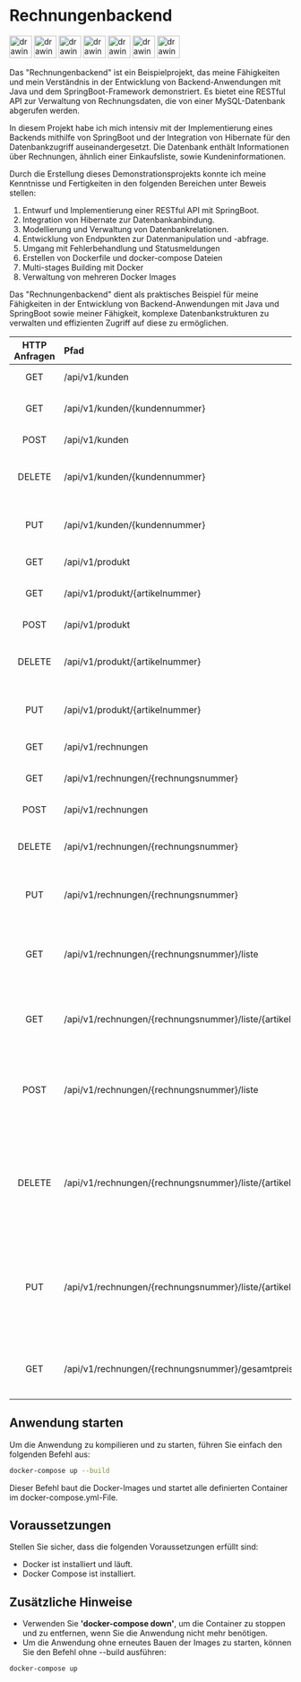 # Rechnungenbackend

<img src="https://user-images.githubusercontent.com/25181517/117201156-9a724800-adec-11eb-9a9d-3cd0f67da4bc.png" alt="drawing" width="40"/> <img src="https://user-images.githubusercontent.com/25181517/117207242-07d5a700-adf4-11eb-975e-be04e62b984b.png" alt="drawing" width="40"/> <img src="https://user-images.githubusercontent.com/25181517/183891303-41f257f8-6b3d-487c-aa56-c497b880d0fb.png" alt="drawing" width="40"/> <img src="https://user-images.githubusercontent.com/25181517/117207493-49665200-adf4-11eb-808e-a9c0fcc2a0a0.png" alt="drawing" width="40"/> <img src="https://user-images.githubusercontent.com/25181517/183896128-ec99105a-ec1a-4d85-b08b-1aa1620b2046.png" alt="drawing" width="40"/> <img src="https://user-images.githubusercontent.com/25181517/192108890-200809d1-439c-4e23-90d3-b090cf9a4eea.png" alt="drawing" width="40"/> <img src="https://user-images.githubusercontent.com/25181517/117207330-263ba280-adf4-11eb-9b97-0ac5b40bc3be.png" alt="drawing" width="40"/>

Das "Rechnungenbackend" ist ein Beispielprojekt, das meine Fähigkeiten und mein Verständnis in der Entwicklung von Backend-Anwendungen mit Java und dem SpringBoot-Framework demonstriert. Es bietet eine RESTful API zur Verwaltung von Rechnungsdaten, die von einer MySQL-Datenbank abgerufen werden.

In diesem Projekt habe ich mich intensiv mit der Implementierung eines Backends mithilfe von SpringBoot und der Integration von Hibernate für den Datenbankzugriff auseinandergesetzt. Die Datenbank enthält Informationen über Rechnungen, ähnlich einer Einkaufsliste, sowie Kundeninformationen.

Durch die Erstellung dieses Demonstrationsprojekts konnte ich meine Kenntnisse und Fertigkeiten in den folgenden Bereichen unter Beweis stellen:

1. Entwurf und Implementierung einer RESTful API mit SpringBoot.
2. Integration von Hibernate zur Datenbankanbindung.
3. Modellierung und Verwaltung von Datenbankrelationen.
4. Entwicklung von Endpunkten zur Datenmanipulation und -abfrage.
5. Umgang mit Fehlerbehandlung und Statusmeldungen
6. Erstellen von Dockerfile und docker-compose Dateien
7. Multi-stages Building mit Docker
8. Verwaltung von mehreren Docker Images 

Das "Rechnungenbackend" dient als praktisches Beispiel für meine Fähigkeiten in der Entwicklung von Backend-Anwendungen mit Java und SpringBoot sowie meiner Fähigkeit, komplexe Datenbankstrukturen zu verwalten und effizienten Zugriff auf diese zu ermöglichen.

| HTTP Anfragen | Pfad                                                       | Beschreibung                                                                                                            |
|:-------------:|:-----------------------------------------------------------|:------------------------------------------------------------------------------------------------------------------------|
|      GET      | /api/v1/kunden                                             | Liste von allen Kunden                                                                                                  |
|      GET      | /api/v1/kunden/{kundennummer}                              | Kunden mit der Kundennummer kundennummer                                                                                |
|     POST      | /api/v1/kunden                                             | füge neuen Kunden hinzu                                                                                                 |
|    DELETE     | /api/v1/kunden/{kundennummer}                              | lösche den Kunden mit der Kundennummer kundennummer                                                                     |
|      PUT      | /api/v1/kunden/{kundennummer}                              | ändert den Kunden mit der Kundennummer kundennummer                                                                     |
|      GET      | /api/v1/produkt                                            | Liste von allen Produkten                                                                                               |
|      GET      | /api/v1/produkt/{artikelnummer}                            | Produkt mit der Artikelnummer artikelnummer                                                                             |
|     POST      | /api/v1/produkt                                            | füge neues Produkt hinzu                                                                                                |
|    DELETE     | /api/v1/produkt/{artikelnummer}                            | lösche das Produkt mit der Artikelnummer artikelnummer                                                                  |
|      PUT      | /api/v1/produkt/{artikelnummer}                            | ändert das Produkt mit der Artikelnummer artikelnummer                                                                  |
|      GET      | /api/v1/rechnungen                                         | Liste von allen Rechnungen                                                                                              |
|      GET      | /api/v1/rechnungen/{rechnungsnummer}                       | Rechnung mit der Rechnungsnummer rechnungsnummer                                                                        |
|     POST      | /api/v1/rechnungen                                         | füge neue Rechnung hinzu                                                                                                |
|    DELETE     | /api/v1/rechnungen/{rechnungsnummer}                       | lösche die Rechnung mit der Rechnungsnummer rechnungsnummer                                                             |
|      PUT      | /api/v1/rechnungen/{rechnungsnummer}                       | ändert die Rechnung mit der Rechnungsnummer rechnungsnummer                                                             |
|      GET      | /api/v1/rechnungen/{rechnungsnummer}/liste                 | Liste von aller Rechnungseinträge der Rechnung mit der Rechnungsnummer rechnungsnummer                                  |
|      GET      | /api/v1/rechnungen/{rechnungsnummer}/liste/{artikelnummer} | Rechnungseinträge der Rechnung mit der Rechnungsnummer rechnungsnummer                                                  |
|     POST      | /api/v1/rechnungen/{rechnungsnummer}/liste                 | füge neue Rechnungseintrag in die Rechnung mit der Rechnungsnummer rechnungsnummer hinzu                                |
|    DELETE     | /api/v1/rechnungen/{rechnungsnummer}/liste/{artikelnummer} | lösche den Rechnungseintrag mit der Artikelnummer artikelnummer in die Rechnung mit der Rechnungsnummer rechnungsnummer |
|      PUT      | /api/v1/rechnungen/{rechnungsnummer}/liste/{artikelnummer} | ändere den Rechnungseintrag mit der Artikelnummer artikelnummer in die Rechnung mit der Rechnungsnummer rechnungsnummer |
|      GET      | /api/v1/rechnungen/{rechnungsnummer}/gesamtpreis           | Gesamtpreis der Rechnungen mit der Rechnungsnummer rechnungsnummer                                                      |

## Anwendung starten
Um die Anwendung zu kompilieren und zu starten, führen Sie einfach den folgenden Befehl aus:

``` sh
docker-compose up --build
```

Dieser Befehl baut die Docker-Images und startet alle definierten Container im docker-compose.yml-File.

## Voraussetzungen
Stellen Sie sicher, dass die folgenden Voraussetzungen erfüllt sind:

- Docker ist installiert und läuft.
- Docker Compose ist installiert.

## Zusätzliche Hinweise
- Verwenden Sie **'docker-compose down'**, um die Container zu stoppen und zu entfernen, wenn Sie die Anwendung nicht mehr benötigen.
- Um die Anwendung ohne erneutes Bauen der Images zu starten, können Sie den Befehl ohne --build ausführen:
``` sh
docker-compose up
```